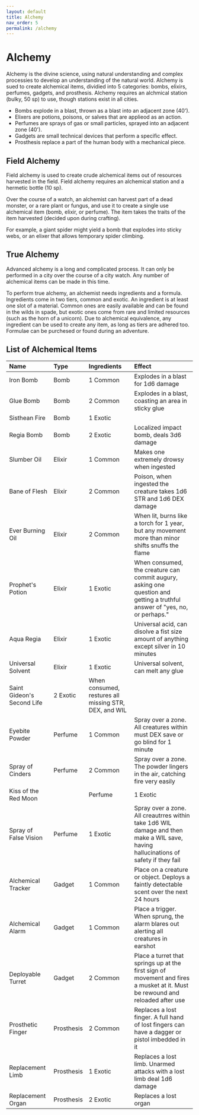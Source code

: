 ```yaml
---
layout: default
title: Alchemy
nav_order: 5
permalink: /alchemy
---
```


# Alchemy
Alchemy is the divine science, using natural understanding and complex processies to develop an understanding of the natural world. Alchemy is sued to create alchemical items, dividied into 5 categories: bombs, elixirs, perfumes, gadgets, and prosthesis. Alchemy requires an alchmical station (bulky, 50 sp) to use, though stations exist in all cities.

- Bombs explode in a blast, thrown as a blast into an adjacent zone (40').
- Elixers are potions, poisons, or salves that are applieod as an action.
- Perfumes are sprays of gas or small particles, sprayed into an adjacent zone (40').
- Gadgets are small technical devices that perform a specific effect.
- Prosthesis replace a part of the human body with a mechanical piece.

## Field Alchemy
Field alchemy is used to create crude alchemical items out of resources harvested in the field. Field alchemy requires an alchemical station and a hermetic bottle (10 sp).

Over the course of a watch, an alchemist can harvest part of a dead monster, or a rare plant or fungus, and use it to create a single use alchemical item (bomb, elixir, or perfume). The item takes the traits of the item harvested (decided upon during crafting).

For example, a giant spider might yield a bomb that explodes into sticky webs, or an elixer that allows temporary spider climbing.

## True Alchemy
Advanced alchemy is a long and complicated process. It can only be performed in a city over the course of a city watch. Any number of alchemical items can be made in this time.

To perform true alchemy, an alchemist needs ingredients and a formula. Ingredients come in two tiers, common and exotic. An ingredient is at least one slot of a material. Common ones are easily available and can be found in the wilds in spade, but exotic ones come from rare and limited resources (such as the horn of a unicorn). Due to alchemical equivalence, any ingredient can be used to create any item, as long as tiers are adhered too. Formulae can be purchesed or found during an adventure.

## List of Alchemical Items

|Name|Type|Ingredients|Effect|
|:----|:----|:----|:----|
|Iron Bomb|Bomb|1 Common|Explodes in a blast for 1d6 damage|
|Glue Bomb|Bomb|2 Common|Explodes in a blast, coasting an area in sticky glue|
|Sisthean Fire|Bomb|1 Exotic||Explodes in a blast, coating an area in sticky flames. Creatures burn for 1d6 STR damage every turn until the flames are snuffed|
|Regia Bomb|Bomb|2 Exotic|Localized impact bomb, deals 3d6 damage|
|Slumber Oil|Elixir|1 Common|Makes one extremely drowsy when ingested|
|Bane of Flesh|Elixir|2 Common|Poison, when ingested the creature takes 1d6 STR and 1d6 DEX damage|
|Ever Burning Oil|Elixir|2 Common|When lit, burns like a torch for 1 year, but any movement more than minor shifts snuffs the flame|
|Prophet's Potion|Elixir|1 Exotic|When consumed, the creature can commit augury, asking one question and getting a truthful answer of "yes, no, or perhaps."|
|Aqua Regia|Elixir|1 Exotic|Universal acid, can disolve a fist size amount of anything except silver in 10 minutes|
|Universal Solvent|Elixir|1 Exotic|Universal solvent, can melt any glue|
|Saint Gideon's Second Life|2 Exotic|When consumed, restures all missing STR, DEX, and WIL|
|Eyebite Powder|Perfume|1 Common|Spray over a zone. All creatures within must DEX save or go blind for 1 minute|
|Spray of Cinders|Perfume|2 Common|Spray over a zone. The powder lingers in the air, catching fire very easily| 
|Kiss of the Red Moon||Perfume|1 Exotic|Spray over a zone. All creatures within take 1d6 WIL damage and then make a WIL save, going berserk if they fail|
|Spray of False Vision|Perfume|1 Exotic|Spray over a zone. All creautrres within take 1d6 WIL damage and then make a WIL save, having hallucinations of safety if they fail|
|Alchemical Tracker|Gadget|1 Common|Place on a creature or object. Deploys a faintly detectable scent over the next 24 hours|
|Alchemical Alarm|Gadget|1 Common|Place a trigger. When sprung, the alarm blares out alerting all creatures in earshot|
|Deployable Turret|Gadget|2 Common|Place a turret that springs up at the first sign of movement and fires a musket at it. Must be rewound and reloaded after use|
|Prosthetic Finger|Prosthesis|2 Common|Replaces a lost finger. A full hand of lost fingers can have a dagger or pistol imbedded in it|
|Replacement Limb|Prosthesis|1 Exotic|Replaces a lost limb. Unarmed attacks with a lost limb deal 1d6 damage|
|Replacement Organ|Prosthesis|2 Exotic|Replaces a lost organ|
